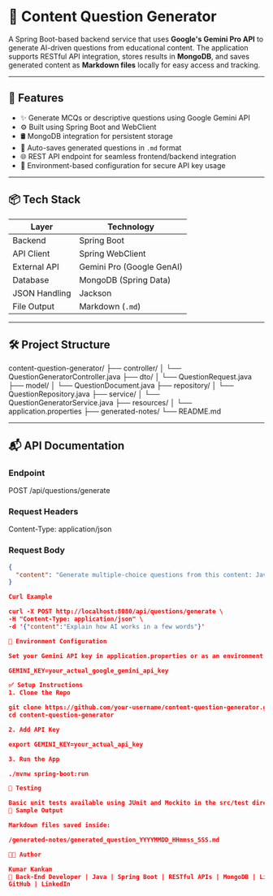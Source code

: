 # 🧠 Content Question Generator

A Spring Boot-based backend service that uses **Google's Gemini Pro API** to generate AI-driven questions from educational content. The application supports RESTful API integration, stores results in **MongoDB**, and saves generated content as **Markdown files** locally for easy access and tracking.

---

## 🚀 Features

- ✨ Generate MCQs or descriptive questions using Google Gemini API
- ⚙️ Built using Spring Boot and WebClient
- 🛢️ MongoDB integration for persistent storage
- 📝 Auto-saves generated questions in `.md` format
- 🌐 REST API endpoint for seamless frontend/backend integration
- 🔐 Environment-based configuration for secure API key usage

---

## 📦 Tech Stack

| Layer         | Technology                     |
|---------------|-------------------------------|
| Backend       | Spring Boot                    |
| API Client    | Spring WebClient               |
| External API  | Gemini Pro (Google GenAI)      |
| Database      | MongoDB (Spring Data)          |
| JSON Handling | Jackson                        |
| File Output   | Markdown (`.md`)               |

---

## 🛠️ Project Structure

content-question-generator/
├── controller/
│ └── QuestionGeneratorController.java
├── dto/
│ └── QuestionRequest.java
├── model/
│ └── QuestionDocument.java
├── repository/
│ └── QuestionRepository.java
├── service/
│ └── QuestionGeneratorService.java
├── resources/
│ └── application.properties
├── generated-notes/
└── README.md


---

## 📬 API Documentation

### Endpoint

POST /api/questions/generate


### Request Headers

Content-Type: application/json


### Request Body

```json
{
  "content": "Generate multiple-choice questions from this content: Java is a high-level, class-based, object-oriented programming language that is designed to have as few implementation dependencies as possible."
}

Curl Example

curl -X POST http://localhost:8080/api/questions/generate \
-H "Content-Type: application/json" \
-d '{"content":"Explain how AI works in a few words"}'

🔐 Environment Configuration

Set your Gemini API key in application.properties or as an environment variable:

GEMINI_KEY=your_actual_google_gemini_api_key

✅ Setup Instructions
1. Clone the Repo

git clone https://github.com/your-username/content-question-generator.git
cd content-question-generator

2. Add API Key

export GEMINI_KEY=your_actual_api_key

3. Run the App

./mvnw spring-boot:run

🧪 Testing

Basic unit tests available using JUnit and Mockito in the src/test directory.
📝 Sample Output

Markdown files saved inside:

/generated-notes/generated_question_YYYYMMDD_HHmmss_SSS.md

👨‍💻 Author

Kumar Kankam
🚀 Back-End Developer | Java | Spring Boot | RESTful APIs | MongoDB | Linux | Google Gemini API Integration
GitHub | LinkedIn
